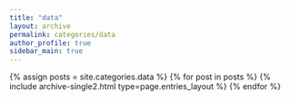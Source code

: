 ```yaml
---
title: "data"
layout: archive
permalink: categories/data
author_profile: true
sidebar_main: true
---
```



{% assign posts = site.categories.data %}
{% for post in posts %} {% include archive-single2.html type=page.entries_layout %} {% endfor %}